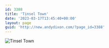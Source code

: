 ```yaml
---
id: 3388
title: 'Tinsel Town'
date: '2023-03-17T13:45:40+00:00'
layout: page
guid: 'http://new.andydixon.com/?page_id=3388'
---
```


![Tinsel Town](https://i0.wp.com/assets.g8x2.ldn.idrivee2-23.com/posters/Tinsel%20Town%2001.jpg?w=1200&ssl=1 "Tinsel Town")